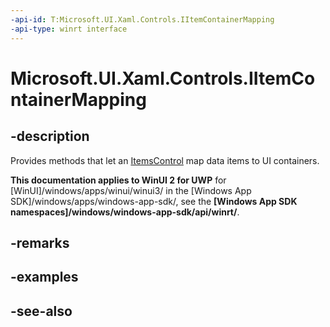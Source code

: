 ```yaml
---
-api-id: T:Microsoft.UI.Xaml.Controls.IItemContainerMapping
-api-type: winrt interface
---
```


<!-- Interface syntax.
public interface IItemContainerMapping : 
-->

# Microsoft.UI.Xaml.Controls.IItemContainerMapping

## -description
Provides methods that let an [ItemsControl](itemscontrol.md) map data items to UI containers.

**This documentation applies to WinUI 2 for UWP** for [WinUI]/windows/apps/winui/winui3/ in the [Windows App SDK]/windows/apps/windows-app-sdk/, see the **[Windows App SDK namespaces]/windows/windows-app-sdk/api/winrt/**.

## -remarks

## -examples

## -see-also
